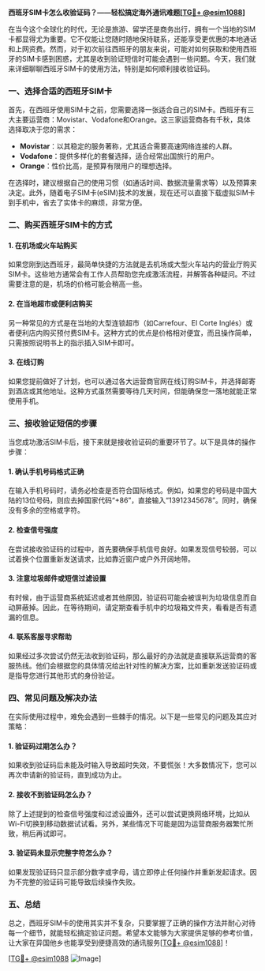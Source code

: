 **西班牙SIM卡怎么收验证码？——轻松搞定海外通讯难题[[TG💪+ @esim1088](https://t.me/s/esim1088)]**

在当今这个全球化的时代，无论是旅游、留学还是商务出行，拥有一个当地的SIM卡都显得尤为重要。它不仅能让您随时随地保持联系，还能享受更优惠的本地通话和上网资费。然而，对于初次前往西班牙的朋友来说，可能对如何获取和使用西班牙的SIM卡感到困惑，尤其是收到验证短信时可能会遇到一些问题。今天，我们就来详细聊聊西班牙SIM卡的使用方法，特别是如何顺利接收验证码。

### 一、选择合适的西班牙SIM卡

首先，在西班牙使用SIM卡之前，您需要选择一张适合自己的SIM卡。西班牙有三大主要运营商：Movistar、Vodafone和Orange。这三家运营商各有千秋，具体选择取决于您的需求：

- **Movistar**：以其稳定的服务著称，尤其适合需要高速网络连接的人群。
- **Vodafone**：提供多样化的套餐选择，适合经常出国旅行的用户。
- **Orange**：性价比高，是预算有限用户的理想选择。

在选择时，建议根据自己的使用习惯（如通话时间、数据流量需求等）以及预算来决定。此外，随着电子SIM卡(eSIM)技术的发展，现在还可以直接下载虚拟SIM卡到手机中，省去了实体卡的麻烦，非常方便。

### 二、购买西班牙SIM卡的方式

#### 1. 在机场或火车站购买
如果您刚到达西班牙，最简单快捷的方法就是去机场或大型火车站内的营业厅购买SIM卡。这些地方通常会有工作人员帮助您完成激活流程，并解答各种疑问。不过需要注意的是，机场的价格可能会稍高一些。

#### 2. 在当地超市或便利店购买
另一种常见的方式是在当地的大型连锁超市（如Carrefour、El Corte Inglés）或者便利店内购买预付费SIM卡。这种方式的优点是价格相对便宜，而且操作简单，只需按照说明书上的指示插入SIM卡即可。

#### 3. 在线订购
如果您提前做好了计划，也可以通过各大运营商官网在线订购SIM卡，并选择邮寄到酒店或其他地址。这种方式虽然需要等待几天时间，但能确保您一落地就能正常使用手机。

### 三、接收验证短信的步骤

当您成功激活SIM卡后，接下来就是接收验证码的重要环节了。以下是具体的操作步骤：

#### 1. 确认手机号码格式正确
在输入手机号码时，请务必检查是否符合国际格式。例如，如果您的号码是中国大陆的13位号码，则应去掉国家代码“+86”，直接输入“13912345678”。同时，确保没有多余的空格或字符。

#### 2. 检查信号强度
在尝试接收验证码的过程中，首先要确保手机信号良好。如果发现信号较弱，可以试着换个位置重新发送请求，比如靠近窗户或户外开阔地带。

#### 3. 注意垃圾邮件或短信过滤设置
有时候，由于运营商系统延迟或者其他原因，验证码可能会被误判为垃圾信息而自动屏蔽掉。因此，在等待期间，请定期查看手机中的垃圾箱文件夹，看看是否有遗漏的信息。

#### 4. 联系客服寻求帮助
如果经过多次尝试仍然无法收到验证码，那么最好的办法就是直接联系运营商的客服热线。他们会根据您的具体情况给出针对性的解决方案，比如重新发送验证码或是指导您进行其他形式的身份验证。

### 四、常见问题及解决办法

在实际使用过程中，难免会遇到一些棘手的情况。以下是一些常见的问题及其应对策略：

#### 1. 验证码过期怎么办？
如果收到验证码后未能及时输入导致超时失效，不要慌张！大多数情况下，您可以再次申请新的验证码，直到成功为止。

#### 2. 接收不到验证码怎么办？
除了上述提到的检查信号强度和过滤设置外，还可以尝试更换网络环境，比如从Wi-Fi切换到移动数据试试看。另外，某些情况下可能是因为运营商服务器繁忙所致，稍后再试即可。

#### 3. 验证码未显示完整字符怎么办？
如果发现验证码只显示部分数字或字母，请立即停止任何操作并重新发起请求。因为不完整的验证码可能导致后续操作失败。

### 五、总结

总之，西班牙SIM卡的使用其实并不复杂，只要掌握了正确的操作方法并耐心对待每一个细节，就能轻松搞定验证问题。希望本文能够为大家提供足够的参考价值，让大家在异国他乡也能享受到便捷高效的通讯服务[[TG💪+ @esim1088](https://t.me/s/esim1088)]！

[[TG💪+ @esim1088](https://t.me/s/esim1088) ![Image](https://i.postimg.cc/4NQfJmqS/Snipaste-2025-05-13-00-14-12.png)]